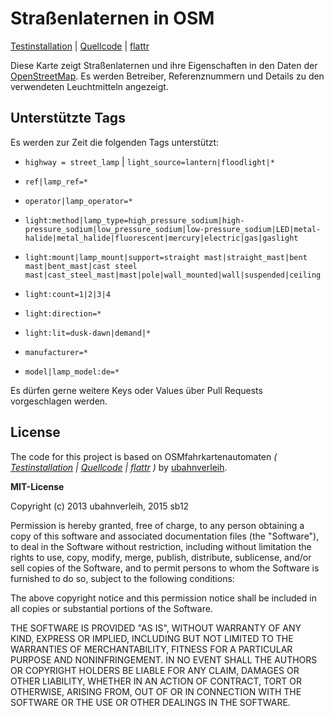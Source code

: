 # Straßenlaternen in OSM

[Testinstallation](http://osmstreetlight.bplaced.net/) | [Quellcode](https://github.com/ubahnverleih/OSMfahrkartenautomaten) | [flattr](https://flattr.com/submit/auto?fid=4zqqyl&url=http%3A%2F%2Fosmstreetlight.bplaced.net%2F)

Diese Karte zeigt Straßenlaternen und ihre Eigenschaften in den Daten der [OpenStreetMap](http://osm.org). Es werden Betreiber, Referenznummern und Details zu den verwendeten Leuchtmitteln angezeigt.

## Unterstützte Tags

Es werden zur Zeit die folgenden Tags unterstützt:

* `highway = street_lamp` | `light_source=lantern|floodlight|*`

* `ref|lamp_ref=*`

* `operator|lamp_operator=*`

* `light:method|lamp_type=high_pressure_sodium|high-pressure_sodium|low_pressure_sodium|low-pressure_sodium|LED|metal-halide|metal_halide|fluorescent|mercury|electric|gas|gaslight`

* `light:mount|lamp_mount|support=straight mast|straight_mast|bent mast|bent_mast|cast steel mast|cast_steel_mast|mast|pole|wall_mounted|wall|suspended|ceiling`

* `light:count=1|2|3|4`

* `light:direction=*`

* `light:lit=dusk-dawn|demand|*`

* `manufacturer=*`

* `model|lamp_model:de=*`

Es dürfen gerne weitere Keys oder Values über Pull Requests vorgeschlagen werden.

## License

The code for this project is based on OSMfahrkartenautomaten *( [Testinstallation](http://osm.lyrk.de/fahrkartenautomaten/) | [Quellcode](https://github.com/ubahnverleih/OSMfahrkartenautomaten) | [flattr](https://flattr.com/submit/auto?user_id=ubahnverleih&url=http%3A%2F%2Fosm.lyrk.de%2FOSMfahrkartenautomaten) )* by [ubahnverleih](https://github.com/ubahnverleih).


**MIT-License**

Copyright (c) 2013 ubahnverleih, 2015 sb12

 Permission is hereby granted, free of charge, to any person obtaining a copy of this software and associated documentation files (the "Software"), to deal in the Software without restriction, including without limitation the rights to use, copy, modify, merge, publish, distribute, sublicense, and/or sell copies of the Software, and to permit persons to whom the Software is furnished to do so, subject to the following conditions:

The above copyright notice and this permission notice shall be included in all copies or substantial portions of the Software.

THE SOFTWARE IS PROVIDED "AS IS", WITHOUT WARRANTY OF ANY KIND, EXPRESS OR IMPLIED, INCLUDING BUT NOT LIMITED TO THE WARRANTIES OF MERCHANTABILITY, FITNESS FOR A PARTICULAR PURPOSE AND NONINFRINGEMENT. IN NO EVENT SHALL THE AUTHORS OR COPYRIGHT HOLDERS BE LIABLE FOR ANY CLAIM, DAMAGES OR OTHER LIABILITY, WHETHER IN AN ACTION OF CONTRACT, TORT OR OTHERWISE, ARISING FROM, OUT OF OR IN CONNECTION WITH THE SOFTWARE OR THE USE OR OTHER DEALINGS IN THE SOFTWARE.
